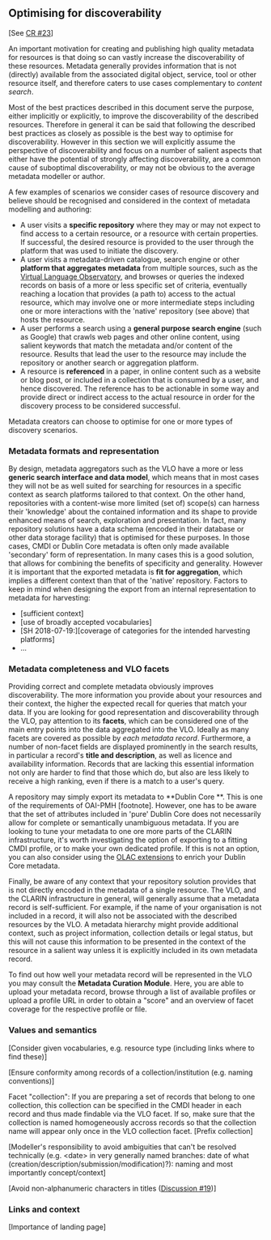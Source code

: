 ## Optimising for discoverability

\[See [CR \#23](https://www.gitbook.com/book/cmdi-taskforce/cmdi-best-practices/changes/23)\]

An important motivation for creating and publishing high quality metadata for resources is that doing so can vastly increase the discoverability of these resources. Metadata generally provides information that is not \(directly\) available from the associated digital object, service, tool or other resource itself, and therefore caters to use cases complementary to _content search_.

Most of the best practices described in this document serve the purpose, either implicitly or explicitly, to improve the discoverability of the described resources. Therefore in general it can be said that following the described best practices as closely as possible is the best way to optimise for discoverability. However in this section we will explicitly assume the perspective of discoverability and focus on a number of salient aspects that either have the potential of strongly affecting discoverability, are a common cause of suboptimal discoverability, or may not be obvious to the average metadata modeller or author.

A few examples of scenarios we consider cases of resource discovery and believe should be recognised and considered in the context of metadata modelling and authoring:

* A user visits a **specific repository** where they may or may not expect to find access to a certain resource, or a resource with certain properties. If successful, the desired resource is provided to the user through the platform that was used to initiate the discovery.
* A user visits a metadata-driven catalogue, search engine or other **platform that aggregates metadata** from multiple sources, such as the [Virtual Language Observatory](https://www.clarin.eu/vlo), and browses or queries the indexed records on basis of a more or less specific set of criteria, eventually reaching a location that provides \(a path to\) access to the actual resource, which may involve one or more intermediate steps including one or more interactions with the 'native' repository (see above) that hosts the resource.
* A user performs a search using a **general purpose search engine** \(such as Google\) that crawls web pages and other online content, using salient keywords that match the metadata and/or content of the resource. Results that lead the user to the resource may include the repository or another search or aggregation platform.
* A resource is **referenced** in a paper, in online content such as a website or blog post, or included in a collection that is consumed by a user, and hence discovered. The reference has to be actionable in some way and provide direct or indirect access to the actual resource in order for the discovery process to be considered successful.

Metadata creators can choose to optimise for one or more types of discovery scenarios.

### Metadata formats and representation

By design, metadata aggregators such as the VLO have a more or less **generic search interface and data model**, which means that in most cases they will not be as well suited for searching for resources in a specific context as search platforms tailored to that context. On the other hand, repositories with a content-wise more limited (set of) scope(s) can harness their 'knowledge' about the contained information and its shape to provide enhanced means of search, exploration and presentation. In fact, many repository solutions have a data schema \(encoded in their database or other data storage facility\) that is optimised for these purposes. In those cases, CMDI or Dublin Core metadata is often only made available 'secondary' form of representation. In many cases this is a good solution, that allows for combining the benefits of specificity and generality. However it is important that the exported metadata is **fit for aggregation**, which implies a different context than that of the 'native' repository. Factors to keep in mind when designing the export from an internal representation to metadata for harvesting:

* \[sufficient context\]
* \[use of broadly accepted vocabularies\]
* \[SH 2018-07-19:\]\[coverage of categories for the intended harvesting platforms\]
* ...

### Metadata completeness and VLO facets

Providing correct and complete metadata obviously improves discoverability. The more information you provide about your resources and their context, the higher the expected recall for queries that match your data. If you are looking for good representation and discoverability through the VLO, pay attention to its **facets**, which can be considered one of the main entry points into the data aggregated into the VLO. Ideally as many facets are covered as possible by _each metadata record_. Furthermore, a number of non-facet fields are displayed prominently in the search results, in particular a record's **title and description**, as well as licence and availability information. Records that are lacking this essential information not only are harder to find that those which do, but also are less likely to receive a high ranking, even if there is a match to a user's query.

A repository may simply export its metadata to **Dublin Core **. This is one of the requirements of OAI-PMH \[footnote\]. However, one has to be aware that the set of attributes included in 'pure' Dublin Core does not necessarily allow for complete or semantically unambiguous metadata. If you are looking to tune your metadata to one ore more parts of the CLARIN infrastructure, it's worth investigating the option of exporting to a fitting CMDI profile, or to make your own dedicated profile. If this is not an option, you can also consider using the [OLAC extensions](http://www.language-archives.org/OLAC/metadata.html) to enrich your Dublin Core metadata.

Finally, be aware of any context that your repository solution provides that is not directly encoded in the metadata of a single resource. The VLO, and the CLARIN infrastructure in general, will generally assume that a metadata record is self-sufficient. For example, if the name of your organisation is not included in a record, it will also not be associated with the described resources by the VLO. A metadata hierarchy might provide additional context, such as project information, collection details or legal status, but this will not cause this information to be presented in the context of the resource in a salient way unless it is explicitly included in its own metadata record.

To find out how well your metadata record will be represented in the VLO you may consult the **Metadata Curation Module**. Here, you are able to upload your metadata record, browse through a list of available profiles or upload a profile URL in order to obtain a "score" and an overview of facet coverage for the respective profile or file.

### Values and semantics

\[Consider given vocabularies, e.g. resource type \(including links where to find these\)\]

\[Ensure conformity among records of a collection/institution \(e.g. naming conventions\)\]

Facet "collection": If you are preparing a set of records that belong to one collection, this collection can be specified in the CMDI header in each record and thus made findable via the VLO facet. If so, make sure that the collection is named homogeneously accross records so that the collection name will appear only once in the VLO collection facet. [Prefix collection]

\[Modeller's responsibility to avoid ambiguities that can't be resolved technically \(e.g. &lt;date&gt; in very generally named branches: date of what \(creation/description/submission/modification\)?\): naming and most importantly concept/context\]

\[Avoid non-alphanumeric characters in titles \([Discussion \#19](https://www.gitbook.com/book/cmdi-taskforce/cmdi-best-practices/discussions/19)\)\]

### Links and context

\[Importance of landing page\]

<!--stackedit_data:
eyJoaXN0b3J5IjpbLTEyNzQxNzMyOTZdfQ==
-->